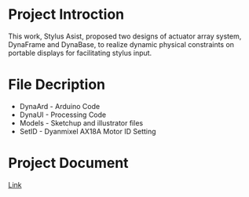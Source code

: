 # Project Introction
This work, Stylus Asist, proposed two designs of actuator array system, DynaFrame and DynaBase, to realize dynamic physical constraints on portable displays for facilitating stylus input.

# File Decription
* DynaArd - Arduino Code
* DynaUI - Processing Code
* Models - Sketchup and illustrator files
* SetID - Dyanmixel AX18A Motor ID Setting

# Project Document
[Link](https://docs.google.com/document/d/1mkmDp4YyBh0SwKKhiSD5-HdVlsP8pnFafbvmv74smBk/edit?usp=sharing)






